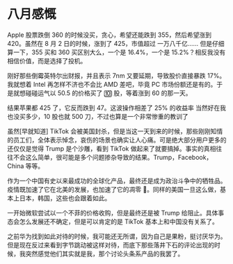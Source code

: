 # 八月感慨

Apple 股票跌倒 360 的时候没买，贪心，希望还能跌到 355，然后希望涨到 420。虽然在 8 月 2 日的时候，涨到了 425，市值超过 一万八千亿…… 但是仔细算一下，355 买和 360 买区别大么，一个是 16.4%，一个是 15.2%？相反我没有相信价值，而是选择了投机。

刚好那些倒霉英特尔出财报，并且表示 7nm 又要延期，导致股价直接暴跌 17%。我就想着 Intel 再怎样不济也不会比 AMD 差吧，毕竟 PC 市场份额还是有的。于是就想碰碰运气以 50.5 的价格买了 🔟 股，等着涨到 60 的那一天。

结果苹果都 425 了，它反而跌到 47。这波操作相差了 25% 的收益率
当然好在我也没买多少，10 股也就 500 刀，不过也算是一个非常惨重的教训了

虽然[早就知道] TikTok 会被美国封杀，但是当这一天到来的时候，那些刚刚知情的员工们，全体表示悼念，哀伤的场景也确实让人心痛。可是绝大部分用户更多的还仅仅是觉得 Trump 是个沙雕，看到 TikTok 做起来了就要搞掉。事实的真相往往不会这么简单，很可能是多个问题掺杂导致的结果。Trump，Facebook，China 等等。

作为一个中国有史以来最成功的全球化产品，最终还是成为政治斗争中的牺牲品。疫情既加速了它在北美的发展，也加速了它的凋零 🥀。同样的美国一旦这么做，基本上日本，韩国，这些也会跟着如此。

一开始微软尝试以一个不菲的价格收购，但是最终还是被 Trump 给阻止。具体事态会怎么发展还不确定，但是可以肯定的是 TikTok 基本上和中国没有关系了。

之前华为找到如此对待的时候，我可能还无所谓，因为自己是果粉，挺讨厌华为。但是现在反过来看到字节跳动被这样对待，而底下那些落井下石的评论出现的时候，我突然感觉他们其实就是我，那个讨论头条系产品的我罢了。
